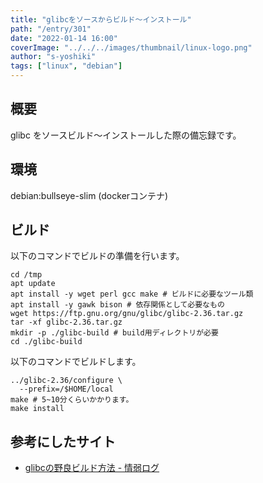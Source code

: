 ```yaml
---
title: "glibcをソースからビルド〜インストール"
path: "/entry/301"
date: "2022-01-14 16:00"
coverImage: "../../../images/thumbnail/linux-logo.png"
author: "s-yoshiki"
tags: ["linux", "debian"]
---
```


## 概要

glibc をソースビルド〜インストールした際の備忘録です。

## 環境

debian:bullseye-slim (dockerコンテナ)

## ビルド

以下のコマンドでビルドの準備を行います。

```shell
cd /tmp
apt update
apt install -y wget perl gcc make # ビルドに必要なツール類
apt install -y gawk bison # 依存関係として必要なもの
wget https://ftp.gnu.org/gnu/glibc/glibc-2.36.tar.gz
tar -xf glibc-2.36.tar.gz
mkdir -p ./glibc-build # build用ディレクトリが必要
cd ./glibc-build
```

以下のコマンドでビルドします。

```shell
../glibc-2.36/configure \
  --prefix=/$HOME/local
make # 5~10分くらいかかります。
make install
```

## 参考にしたサイト

- [glibcの野良ビルド方法 - 情弱ログ](https://sugawarayusuke.hatenablog.com/entry/2015/10/28/222949)

